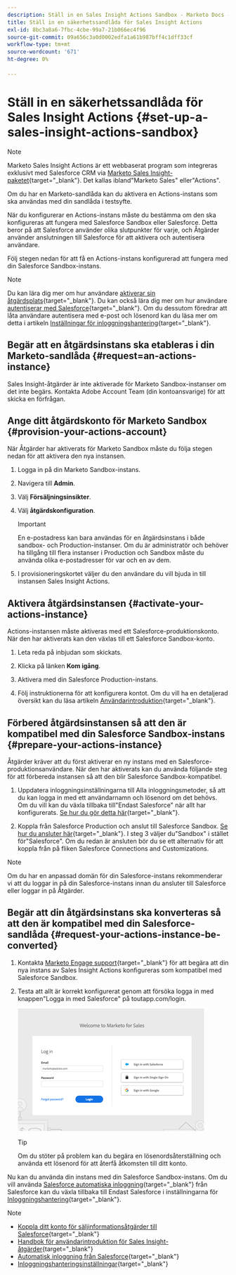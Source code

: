 ```yaml
---
description: Ställ in en Sales Insight Actions Sandbox - Marketo Docs - Product Documentation
title: Ställ in en säkerhetssandlåda för Sales Insight Actions
exl-id: 8bc3a8a6-7fbc-4cbe-99a7-21b066ec4f96
source-git-commit: 09a656c3a0d0002edfa1a61b987bff4c1dff33cf
workflow-type: tm+mt
source-wordcount: '671'
ht-degree: 0%

---
```


# Ställ in en säkerhetssandlåda för Sales Insight Actions {#set-up-a-sales-insight-actions-sandbox}

>[!NOTE]
>
>Marketo Sales Insight Actions är ett webbaserat program som integreras exklusivt med Salesforce CRM via [Marketo Sales Insight-paketet](/help/marketo/product-docs/marketo-sales-insight/msi-for-salesforce/installation/install-marketo-sales-insight-package-in-salesforce-appexchange.md){target="_blank"}. Det kallas ibland&quot;Marketo Sales&quot; eller&quot;Actions&quot;.

Om du har en Marketo-sandlåda kan du aktivera en Actions-instans som ska användas med din sandlåda i testsyfte.

När du konfigurerar en Actions-instans måste du bestämma om den ska konfigureras att fungera med Salesforce Sandbox eller Salesforce. Detta beror på att Salesforce använder olika slutpunkter för varje, och Åtgärder använder anslutningen till Salesforce för att aktivera och autentisera användare.

Följ stegen nedan för att få en Actions-instans konfigurerad att fungera med din Salesforce Sandbox-instans.

>[!NOTE]
>
>Du kan lära dig mer om hur användare [aktiverar sin åtgärdsplats](/help/marketo/product-docs/marketo-sales-insight/actions/getting-started/sales-insight-actions-user-onboarding-checklist.md){target="_blank"}. Du kan också lära dig mer om hur användare [autentiserar med Salesforce](/help/marketo/product-docs/marketo-sales-insight/actions/admin/auto-login-from-salesforce.md){target="_blank"}. Om du dessutom föredrar att låta användare autentisera med e-post och lösenord kan du läsa mer om detta i artikeln [Inställningar för inloggningshantering](/help/marketo/product-docs/marketo-sales-insight/actions/admin/login-management-settings.md){target="_blank"}.

## Begär att en åtgärdsinstans ska etableras i din Marketo-sandlåda {#request=an-actions-instance}

Sales Insight-åtgärder är inte aktiverade för Marketo Sandbox-instanser om det inte begärs. Kontakta Adobe Account Team (din kontoansvarige) för att skicka en förfrågan.

## Ange ditt åtgärdskonto för Marketo Sandbox {#provision-your-actions-account}

När Åtgärder har aktiverats för Marketo Sandbox måste du följa stegen nedan för att aktivera den nya instansen.

1. Logga in på din Marketo Sandbox-instans.

1. Navigera till **Admin**.

1. Välj **Försäljningsinsikter**.

1. Välj **åtgärdskonfiguration**.

   >[!IMPORTANT]
   >
   >En e-postadress kan bara användas för en åtgärdsinstans i både sandbox- och Production-instanser. Om du är administratör och behöver ha tillgång till flera instanser i Production och Sandbox måste du använda olika e-postadresser för var och en av dem.

1. I provisioneringskortet väljer du den användare du vill bjuda in till instansen Sales Insight Actions.

## Aktivera åtgärdsinstansen {#activate-your-actions-instance}

Actions-instansen måste aktiveras med ett Salesforce-produktionskonto. När den har aktiverats kan den växlas till ett Salesforce Sandbox-konto.

1. Leta reda på inbjudan som skickats.

1. Klicka på länken **Kom igång**.

1. Aktivera med din Salesforce Production-instans.

1. Följ instruktionerna för att konfigurera kontot. Om du vill ha en detaljerad översikt kan du läsa artikeln [Användarintroduktion](/help/marketo/product-docs/marketo-sales-insight/actions/getting-started/sales-insight-actions-user-onboarding-guide.md){target="_blank"}.

## Förbered åtgärdsinstansen så att den är kompatibel med din Salesforce Sandbox-instans {#prepare-your-actions-instance}

Åtgärder kräver att du först aktiverar en ny instans med en Salesforce-produktionsanvändare. När den har aktiverats kan du använda följande steg för att förbereda instansen så att den blir Salesforce Sandbox-kompatibel.

1. Uppdatera inloggningsinställningarna till Alla inloggningsmetoder, så att du kan logga in med ett användarnamn och lösenord om det behövs. Om du vill kan du växla tillbaka till&quot;Endast Salesforce&quot; när allt har konfigurerats. [Se hur du gör detta här](/help/marketo/product-docs/marketo-sales-insight/actions/admin/login-management-settings.md){target="_blank"}.

1. Koppla från Salesforce Production och anslut till Salesforce Sandbox. [Se hur du ansluter här](/help/marketo/product-docs/marketo-sales-insight/actions/crm/salesforce-integration/connect-your-sales-insight-actions-account-to-salesforce.md){target="_blank"}. I steg 3 väljer du&quot;Sandbox&quot; i stället för&quot;Salesforce&quot;. Om du redan är ansluten bör du se ett alternativ för att koppla från på fliken Salesforce Connections and Customizations.

>[!NOTE]
>
>Om du har en anpassad domän för din Salesforce-instans rekommenderar vi att du loggar in på din Salesforce-instans innan du ansluter till Salesforce eller loggar in på Åtgärder.

## Begär att din åtgärdsinstans ska konverteras så att den är kompatibel med din Salesforce-sandlåda {#request-your-actions-instance-be-converted}

1. Kontakta [Marketo Engage support](https://nation.marketo.com/t5/support/ct-p/Support){target="_blank"} för att begära att din nya instans av Sales Insight Actions konfigureras som kompatibel med Salesforce Sandbox.

1. Testa att allt är korrekt konfigurerat genom att försöka logga in med knappen&quot;Logga in med Salesforce&quot; på toutapp.com/login.

   ![](assets/set-up-a-sales-insight-actions-sandbox-1.png)

   >[!TIP]
   >
   >Om du stöter på problem kan du begära en lösenordsåterställning och använda ett lösenord för att återfå åtkomsten till ditt konto.

Nu kan du använda din instans med din Salesforce Sandbox-instans. Om du vill använda [Salesforce automatiska inloggning](/help/marketo/product-docs/marketo-sales-insight/actions/admin/auto-login-from-salesforce.md){target="_blank"} från Salesforce kan du växla tillbaka till Endast Salesforce i inställningarna för [Inloggningshantering](/help/marketo/product-docs/marketo-sales-insight/actions/admin/login-management-settings.md){target="_blank"}.

>[!NOTE]
>
>* [Koppla ditt konto för säljinformationsåtgärder till Salesforce](/help/marketo/product-docs/marketo-sales-insight/actions/crm/salesforce-integration/connect-your-sales-insight-actions-account-to-salesforce.md){target="_blank"}
>* [Handbok för användarintroduktion för Sales Insight-åtgärder](/help/marketo/product-docs/marketo-sales-insight/actions/getting-started/sales-insight-actions-user-onboarding-guide.md){target="_blank"}
>* [Automatisk inloggning från Salesforce](/help/marketo/product-docs/marketo-sales-insight/actions/admin/auto-login-from-salesforce.md){target="_blank"}
>* [Inloggningshanteringsinställningar](/help/marketo/product-docs/marketo-sales-insight/actions/admin/login-management-settings.md){target="_blank"}

